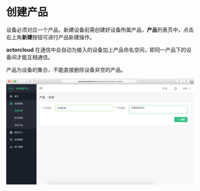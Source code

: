 # 创建产品

设备必须对应一个产品，新建设备前需创建好设备所属产品，**产品**列表页中，点击右上角**新建**按钮可进行产品新建操作。

**actorcloud** 在通信中会自动为接入的设备加上产品命名空间，即同一产品下的设备间才能互相通信。

产品为设备的集合，不能直接删除设备非空的产品。

![](/images/product_create.png)
